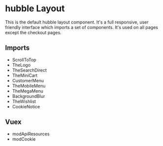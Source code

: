 # hubble Layout

This is the default hubble layout component. It's a full responsive, user friendly interface which imports a set of
components. It's used on all pages except the checkout pages. 

## Imports
- ScrollToTop 
- TheLogo  
- TheSearchDirect 
- TheMiniCart 
- CustomerMenu 
- TheMobileMenu 
- TheMegaMenu 
- BackgroundBlur 
- TheWishlist 
- CookieNotice

## Vuex
- modApiResources
- modCookie

